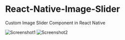 # React-Native-Image-Slider
Custom Image Slider Component in React Native

![Screenshot1](https://github.com/KPS250/ReactNative-ImageSlider/blob/master/src/screenshots/screenshots.png)
![Screenshot2](https://github.com/KPS250/ReactNative-ImageSlider/blob/master/src/screenshots/screen_record.gif)
